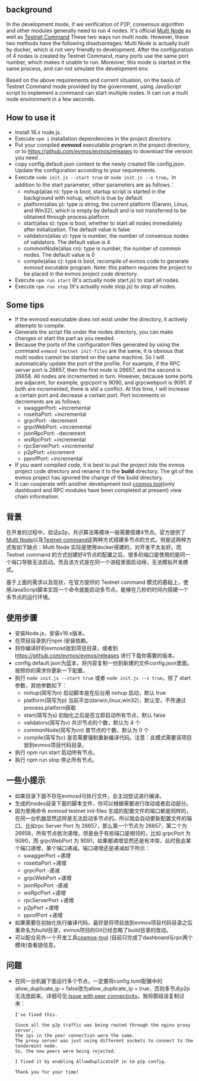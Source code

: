 ## background
In the development mode, if we verification of P2P, consensus algorithm and other modules generally need to run 4 nodes. It's official [Multi Node](https://docs.evmos.org/developers/localnet/multi_node.html) as well as [Testnet Command](https://docs.evmos.org/developers/localnet/testnet_cmd.html) These two ways run multi node. However, these two methods have the following disadvantages: Multi Node is actually built by docker, which is not very friendly to development. After the configuration of 4 nodes is created by Testnet Command, many ports use the same port number, which makes it unable to run. Moreover, this mode is started in the same process, and can not simulate the development env.

Based on the above requirements and current situation, on the basis of Testnet Command mode provided by the government, using JavaScript script to implement a command can start multiple nodes. It can run a multi node environment in a few seconds.

## How to use it
* Install 16.x node.js.
* Execute `npm i` installation dependencies in the project directory.
* Put your compiled **evmosd** executable program in the project directory, or to https://github.com/evmos/evmos/releases to download the version you need .
* copy config.default.json content to the newly created file config.json. Update the configuration according to your requirements.
* Execute `node init.js --start true` or `node init.js --s true`。In addition to the start parameter, other parameters are as follows：
  * nohup(alias n): type is bool, startup script is started in the background with nohup, which is true by default
  * platform(alias p): type is string, the current platform (Darwin, Linux, and Win32), which is empty by default and is not transferred to be obtained through process.platform
  * start(alias s): type is bool, whether to start all nodes immediately after initialization. The default value is false
  * validators(alias v): type is number, the number of consensus nodes of validators. The default value is 4
  * commonNode(alias cn): type is number, the number of common nodes. The default value is 0
  * compile(alias c): type is bool, recompile of evmos code to generate evmosd excutable program. Note: this pattern requires the project to be placed in the evmos project code directory.
* Execute `npm run start` (It's actually node start.js) to start all nodes.
* Execute `npm run stop` (It's actually node stop.js) to stop all nodes.

## Some tips
* If the evmosd executable does not exist under the directory, it actively attempts to compile.
* Generate the script file under the nodes directory, you can make changes or start the part as you needed.
* Because the ports of the configuration files generated by using the command `evmosd testnet init-files` are the same, it is obvious that multi nodes cannot be started on the same machine. So I will automatically update the port of the profile. For example, if the RPC server port is 26657, then the first node is 26657, and the second is 26658. All nodes are incremented in turn. However, because some ports are adjacent, for example, grpcport is 9090, and grpcwebport is 9091. If both are incremented, there is still a conflict. At this time, I will increase a certain port and decrease a certain port. Port increments or decrements are as follows:
  * swaggerPort: +incremental
  * rosettaPort: +incremental
  * grpcPort: -decrement
  * grpcWebPort: +incremental
  * jsonRpcPort: -decrement
  * wsRpcPort: +incremental
  * rpcServerPort: +incremental
  * p2pPort: +increment
  * pprofPort: +incremental
* If you want compiled code, it is best to put the project into the evmos project code directory and rename it to the **build** directory. The git of the evmos project has ignored the change of the build directory.
* It can cooperate with another development tool [cosmos tool](http://cosmos.lucq.fun/)(only dashboard and RPC modules have been completed at present) view chain information.

## 背景
在开发的过程中，验证p2p，共识算法等模块一般需要搭建4节点。官方提供了[Multi Node](https://docs.evmos.org/developers/localnet/multi_node.html)以及[Testnet command](https://docs.evmos.org/developers/localnet/testnet_cmd.html)这两种方式搭建多节点的方式。但是这两种方式有如下缺点：Multi Node 实际是使用docker搭建的，对开发不太友好。而 Testnet command 的方式创建好4节点的配置之后，很多的端口是使用的是同一个端口导致无法启动。而且该方式是在同一个进程里面启动得，无法模拟开发模式。

基于上面的需求以及现状，在官方提供的 Testnet command 模式的基础上，使用JavaScript脚本实现一个命令就能启动多节点。能够在几秒的时间内搭建一个多节点的运行环境。

## 使用步骤
* 安装Node.js，安装v16.x版本。
* 在项目目录执行npm i安装依赖。
* 将你编译好的evmosd放到项目目录，或者到 https://github.com/evmos/evmos/releases 进行下载你需要的版本。
* config.default.json为蓝本，将内容复制一份到新建的文件config.json里面。按照你的需求你更新一下配置。
* 执行 `node init.js --start true`  或者 `node init.js --s true`。除了 start 参数，其他参数如下：
  * nohup(简写为n) 启动脚本是在后台用 nohup 启动，默认 true
  * platform(简写为p) 当前平台(darwin,linux,win32)，默认空，不传通过process.platform获取
  * start(简写为s) 初始化之后是否立即启动所有节点，默认 false
  * validators(简写为v) 共识节点的个数，默认为 4 个
  * commonNode(简写为cn) 普节点的个数，默认为 0 个
  * compile(简写为c) 是否需要强制重新编译代码。注意：此模式需要该项目放到evmos项目代码目录。
* 执行 npm run start 启动所有节点。
* 执行 npm run stop 停止所有节点。

## 一些小提示
* 如果目录下面不存在evmosd可执行文件，会主动尝试进行编译。
* 生成的nodes目录下面的脚本文件，你可以根据需要进行改动或者启动部分。
* 因为使用命令 evmosd testnet init-files 生成的配置文件的端口都是同样的，在同一台机器显然这样是无法启动多节点的。所以我会自动更新配置文件的端口。比如rpc Server Port 为 26657，那么第一个节点为 26657，第二个为 26658，所有节点依次递增。但是由于有些端口是相邻的，比如 grpcPort 为 9090，而 grpcWebPort 为 9091，如果都递增显然还是有冲突，此时我会某个端口递增，某个端口递减。端口递增还是递减如下所示：
  * swaggerPort +递增
  * rosettaPort +递增
  * grpcPort -递减
  * grpcWebPort +递增
  * jsonRpcPort -递减
  * wsRpcPort +递增
  * rpcServerPort +递增
  * p2pPort +递增
  * pprofPort +递增
* 如果需要在初始化执行编译代码，最好是将项目放到evmos项目代码目录之后重命名为build目录，evmos项目的Git已经忽略了build目录的改动。
* 可以配合另外一个开发工具[cosmos-tool](http://cosmos.lucq.fun/) (目前只完成了dashboard与rpc两个模块)查看链信息。

## 问题
* 在同一台机器下面运行多个节点，一定要将config.toml配置中的allow_duplicate_ip = false改为allow_duplicate_ip = true，否则多节点p2p无法连起来。详细可见:[Issue with peer connectivity](https://github.com/tendermint/tendermint/issues/6156)。我将那段话复制过来：
  ```
  I've fixed this.
  
  Since all the p2p traffic was being routed through the nginx proxy server,
  the ips in the peer connection were the same.
  The proxy server was just using different sockets to connect to the tendermint node.
  So, the new peers were being rejected.
  
  I fixed it by enabling AllowDuplicateIP in tm p2p config.
  
  Thank you for your time!
  ```